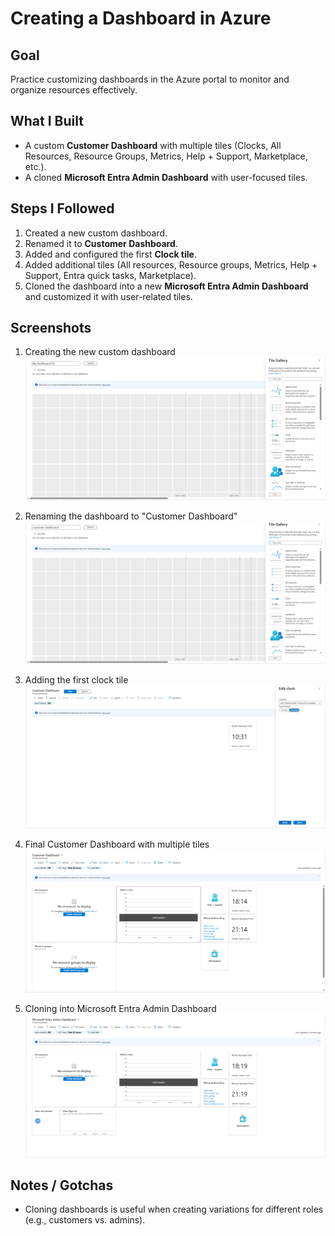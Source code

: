 # Creating a Dashboard in Azure

## Goal
Practice customizing dashboards in the Azure portal to monitor and organize resources effectively.

## What I Built
- A custom **Customer Dashboard** with multiple tiles (Clocks, All Resources, Resource Groups, Metrics, Help + Support, Marketplace, etc.).
- A cloned **Microsoft Entra Admin Dashboard** with user-focused tiles.

## Steps I Followed
1. Created a new custom dashboard.
2. Renamed it to **Customer Dashboard**.
3. Added and configured the first **Clock tile**.
4. Added additional tiles (All resources, Resource groups, Metrics, Help + Support, Entra quick tasks, Marketplace).
5. Cloned the dashboard into a new **Microsoft Entra Admin Dashboard** and customized it with user-related tiles.

## Screenshots

1. Creating the new custom dashboard  
   ![Creating the new custom dashboard](Screenshots/01-Creating-the-new-custom-dashboard.png)

2. Renaming the dashboard to "Customer Dashboard"  
   ![Renaming the dashboard](Screenshots/02-Renaming-the-dashboard-to-Customer-Dashboard.png)

3. Adding the first clock tile  
   ![Adding the first clock tile](Screenshots/03-Adding-the-first-clock-tile.png)

4. Final Customer Dashboard with multiple tiles  
   ![Final Customer Dashboard](Screenshots/04-Final-Customer-Dashboard-with-multiple-tiles.png)

5. Cloning into Microsoft Entra Admin Dashboard  
   ![Cloning into Microsoft Entra Admin Dashboard](Screenshots/05-Cloning-into-Microsoft-Entra-Admin-Dashboard.png)

## Notes / Gotchas
- Cloning dashboards is useful when creating variations for different roles (e.g., customers vs. admins).
